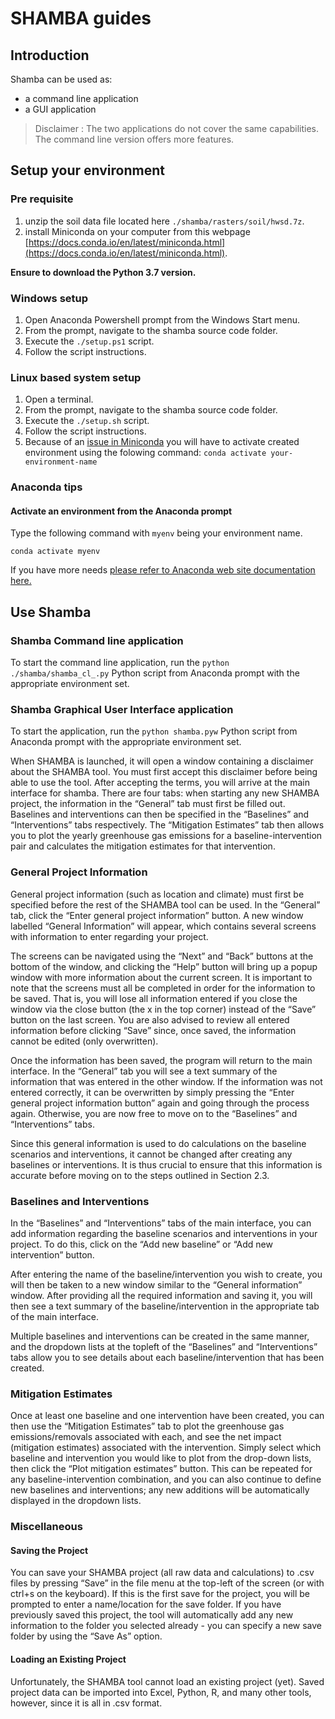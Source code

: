 # SHAMBA guides

## Introduction

Shamba can be used as:

* a command line application
* a GUI application

>Disclaimer : The two applications do not cover the same capabilities. The command line version offers more features.

## Setup your environment

### Pre requisite

1. unzip the soil data file located here `./shamba/rasters/soil/hwsd.7z`.
2. install Miniconda on your computer from this webpage [https://docs.conda.io/en/latest/miniconda.html](https://docs.conda.io/en/latest/miniconda.html).

**Ensure to download the Python 3.7 version.**

### Windows setup

1. Open Anaconda Powershell prompt from the Windows Start menu.
2. From the prompt, navigate to the shamba source code folder.
3. Execute the `./setup.ps1` script.
4. Follow the script instructions.

### Linux based system setup

1. Open a terminal.
2. From the prompt, navigate to the shamba source code folder.
3. Execute the `./setup.sh` script.
4. Follow the script instructions.
5. Because of an [issue in Miniconda](https://github.com/conda/conda/issues/7980) you will have to activate created environment using the folowing command: `conda activate your-environment-name`

### Anaconda tips

#### Activate an environment from the Anaconda prompt

Type the following command with `myenv` being your environment name.

`conda activate myenv`

If you have more needs [please refer to Anaconda web site documentation here.](https://docs.conda.io/projects/conda/en/latest/user-guide/tasks/manage-environments.html)

## Use Shamba

### Shamba Command line application

To start the command line application, run the `python ./shamba/shamba_cl_.py` Python script from Anaconda prompt with the appropriate environment set.

### Shamba Graphical User Interface application

To start the application, run the `python shamba.pyw` Python script from Anaconda prompt with the appropriate environment set.

When SHAMBA is launched, it will open a window containing a disclaimer about the SHAMBA tool. You must first accept this disclaimer before being able to use the tool. After accepting the terms, you will arrive at the main interface for shamba. There are four tabs: when starting any new SHAMBA project, the information in the “General” tab must first be filled out. Baselines and interventions can then be specified in the “Baselines” and “Interventions” tabs respectively. The “Mitigation Estimates” tab then allows you to plot the yearly greenhouse gas emissions for a baseline-intervention pair and calculates the mitigation estimates for that intervention.

### General Project Information

General project information (such as location and climate) must first be specified before the rest of the SHAMBA tool can be used. In the “General” tab, click the “Enter general project information” button. A new window labelled “General Information” will appear, which contains several screens with information to enter regarding your project.

The screens can be navigated using the “Next” and “Back” buttons at the bottom of the window, and clicking the “Help” button will bring up a pop­up window with more information about the current screen. It is important to note that the screens must all be completed in order for the information to be saved. That is, you will lose all information entered if you close the window via the close button (the x in the top corner) instead of the “Save” button on the last screen. You are also advised to review all entered information before clicking “Save” since, once saved, the information cannot be edited (only overwritten).

Once the information has been saved, the program will return to the main interface. In the “General” tab you will see a text summary of the information that was entered in the other window. If the information was not entered correctly, it can be overwritten by simply pressing the “Enter general project information button” again and going through the process again. Otherwise, you are now free to move on to the “Baselines” and “Interventions” tabs.

Since this general information is used to do calculations on the baseline scenarios and interventions, it cannot be changed after creating any baselines or interventions. It is thus crucial to ensure that this information is accurate before moving on to the steps outlined in Section 2.3.

### Baselines and Interventions

In the “Baselines” and “Interventions” tabs of the main interface, you can add information regarding the baseline scenarios and interventions in your project. To do this, click on the “Add new baseline” or “Add new intervention” button.

After entering the name of the baseline/intervention you wish to create, you will then be taken to a new window similar to the “General information” window. After providing all the required information and saving it, you will then see a text summary of the baseline/intervention in the appropriate tab of the main interface.

Multiple baselines and interventions can be created in the same manner, and the drop­down lists at the top­left of the “Baselines” and “Interventions” tabs allow you to see details about each baseline/intervention that has been created.

### Mitigation Estimates

Once at least one baseline and one intervention have been created, you can then use the “Mitigation Estimates” tab to plot the greenhouse gas emissions/removals associated with each, and see the net impact (mitigation estimates) associated with the intervention. Simply select which baseline and intervention you would like to plot from the drop-down lists, then click the “Plot mitigation estimates” button. This can be repeated for any baseline-intervention combination, and you can also continue to define new baselines and interventions; any new additions will be automatically displayed in the drop­down lists.

### Miscellaneous

#### Saving the Project

You can save your SHAMBA project (all raw data and calculations) to .csv files by pressing “Save” in the file menu at the top-left of the screen (or with ctrl+s on the keyboard). If this is the first save for the project, you will be prompted to enter a name/location for the save folder. If you have previously saved this project, the tool will automatically add any new information to the folder you selected already - you can specify a new save folder by using the “Save As” option.

#### Loading an Existing Project

Unfortunately, the SHAMBA tool cannot load an existing project (yet). Saved project data can be imported into Excel, Python, R, and many other tools, however, since it is all in .csv format.

